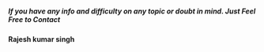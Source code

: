 ##### If you have any info and difficulty on any topic or doubt in mind. Just Feel Free to Contact
#### Rajesh kumar singh

<!-- www.123formbuilder.com script begins here -->
<script type="text/javascript" defer src="//www.123formbuilder.com/embed/5435865.js" data-role="form" data-default-width="650px"></script>
<!-- www.123formbuilder.com script ends here -->
